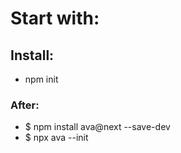 # Start with:

## Install: 
* npm init

### After:
* $ npm install ava@next --save-dev
* $ npx ava --init